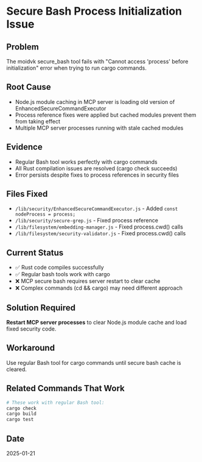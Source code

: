 # Secure Bash Process Initialization Issue

## Problem
The moidvk secure_bash tool fails with "Cannot access 'process' before initialization" error when trying to run cargo commands.

## Root Cause
- Node.js module caching in MCP server is loading old version of EnhancedSecureCommandExecutor
- Process reference fixes were applied but cached modules prevent them from taking effect
- Multiple MCP server processes running with stale cached modules

## Evidence
- Regular Bash tool works perfectly with cargo commands
- All Rust compilation issues are resolved (cargo check succeeds)
- Error persists despite fixes to process references in security files

## Files Fixed
- `/lib/security/EnhancedSecureCommandExecutor.js` - Added `const nodeProcess = process;`
- `/lib/security/secure-grep.js` - Fixed process reference
- `/lib/filesystem/embedding-manager.js` - Fixed process.cwd() calls
- `/lib/filesystem/security-validator.js` - Fixed process.cwd() calls

## Current Status
- ✅ Rust code compiles successfully
- ✅ Regular bash tools work with cargo
- ❌ MCP secure bash requires server restart to clear cache
- ❌ Complex commands (cd && cargo) may need different approach

## Solution Required
**Restart MCP server processes** to clear Node.js module cache and load fixed security code.

## Workaround
Use regular Bash tool for cargo commands until secure bash cache is cleared.

## Related Commands That Work
```bash
# These work with regular Bash tool:
cargo check
cargo build
cargo test
```

## Date
2025-01-21